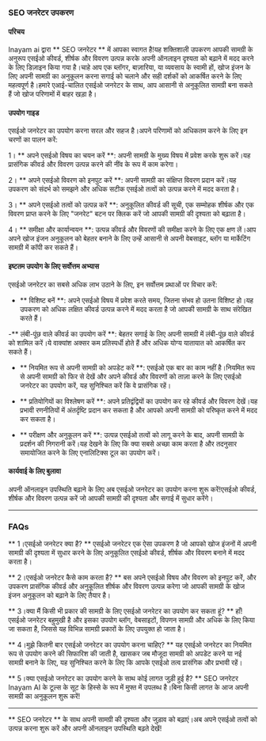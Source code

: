 ### SEO जनरेटर उपकरण

#### परिचय
Inayam ai द्वारा ** SEO जनरेटर ** में आपका स्वागत है!यह शक्तिशाली उपकरण आपकी सामग्री के अनुरूप एसईओ कीवर्ड, शीर्षक और विवरण उत्पन्न करके अपनी ऑनलाइन दृश्यता को बढ़ाने में मदद करने के लिए डिज़ाइन किया गया है।चाहे आप एक ब्लॉगर, बाज़ारिया, या व्यवसाय के स्वामी हों, खोज इंजन के लिए अपनी सामग्री का अनुकूलन करना सगाई को चलाने और सही दर्शकों को आकर्षित करने के लिए महत्वपूर्ण है।हमारे एआई-चालित एसईओ जनरेटर के साथ, आप आसानी से अनुकूलित सामग्री बना सकते हैं जो खोज परिणामों में बाहर खड़ा है।

#### उपयोग गाइड
एसईओ जनरेटर का उपयोग करना सरल और सहज है।अपने परिणामों को अधिकतम करने के लिए इन चरणों का पालन करें:

1। ** अपने एसईओ विषय का चयन करें **: अपनी सामग्री के मुख्य विषय में प्रवेश करके शुरू करें।यह प्रासंगिक कीवर्ड और विवरण उत्पन्न करने की नींव के रूप में काम करेगा।

2। ** अपने एसईओ विवरण को इनपुट करें **: अपनी सामग्री का संक्षिप्त विवरण प्रदान करें।यह उपकरण को संदर्भ को समझने और अधिक सटीक एसईओ तत्वों को उत्पन्न करने में मदद करता है।

3। ** अपने एसईओ तत्वों को उत्पन्न करें **: अनुकूलित कीवर्ड की सूची, एक सम्मोहक शीर्षक और एक विवरण प्राप्त करने के लिए "जनरेट" बटन पर क्लिक करें जो आपकी सामग्री की दृश्यता को बढ़ाता है।

4। ** समीक्षा और कार्यान्वयन **: उत्पन्न कीवर्ड और विवरणों की समीक्षा करने के लिए एक क्षण लें।आप अपने खोज इंजन अनुकूलन को बेहतर बनाने के लिए उन्हें आसानी से अपनी वेबसाइट, ब्लॉग या मार्केटिंग सामग्री में कॉपी कर सकते हैं।

#### इष्टतम उपयोग के लिए सर्वोत्तम अभ्यास
एसईओ जनरेटर का सबसे अधिक लाभ उठाने के लिए, इन सर्वोत्तम प्रथाओं पर विचार करें:

- ** विशिष्ट बनें **: अपने एसईओ विषय में प्रवेश करते समय, जितना संभव हो उतना विशिष्ट हो।यह उपकरण को अधिक लक्षित कीवर्ड उत्पन्न करने में मदद करता है जो आपकी सामग्री के साथ संरेखित करते हैं।

-** लंबी-पूंछ वाले कीवर्ड का उपयोग करें **: बेहतर सगाई के लिए अपनी सामग्री में लंबी-पूंछ वाले कीवर्ड को शामिल करें।ये वाक्यांश अक्सर कम प्रतिस्पर्धी होते हैं और अधिक योग्य यातायात को आकर्षित कर सकते हैं।

- ** नियमित रूप से अपनी सामग्री को अपडेट करें **: एसईओ एक बार का काम नहीं है।नियमित रूप से अपनी सामग्री को फिर से देखें और अपने कीवर्ड और विवरणों को ताज़ा करने के लिए एसईओ जनरेटर का उपयोग करें, यह सुनिश्चित करें कि वे प्रासंगिक रहें।

- ** प्रतियोगियों का विश्लेषण करें **: अपने प्रतिद्वंद्वियों का उपयोग कर रहे कीवर्ड और विवरण देखें।यह प्रभावी रणनीतियों में अंतर्दृष्टि प्रदान कर सकता है और आपको अपनी सामग्री को परिष्कृत करने में मदद कर सकता है।

- ** परीक्षण और अनुकूलन करें **: उत्पन्न एसईओ तत्वों को लागू करने के बाद, अपनी सामग्री के प्रदर्शन की निगरानी करें।यह देखने के लिए कि क्या सबसे अच्छा काम करता है और तदनुसार समायोजित करने के लिए एनालिटिक्स टूल का उपयोग करें।

#### कार्यवाई के लिए बुलावा
अपनी ऑनलाइन उपस्थिति बढ़ाने के लिए अब एसईओ जनरेटर का उपयोग करना शुरू करें!एसईओ कीवर्ड, शीर्षक और विवरण उत्पन्न करें जो आपकी सामग्री की दृश्यता और सगाई में सुधार करेंगे।

---

### FAQs

** 1।एसईओ जनरेटर क्या है? **
एसईओ जनरेटर एक ऐसा उपकरण है जो आपको खोज इंजनों में अपनी सामग्री की दृश्यता में सुधार करने के लिए अनुकूलित एसईओ कीवर्ड, शीर्षक और विवरण बनाने में मदद करता है।

** 2।एसईओ जनरेटर कैसे काम करता है? **
बस अपने एसईओ विषय और विवरण को इनपुट करें, और उपकरण प्रासंगिक कीवर्ड और अनुकूलित शीर्षक और विवरण उत्पन्न करेगा जो आपकी सामग्री के खोज इंजन अनुकूलन को बढ़ाने के लिए तैयार है।

** 3।क्या मैं किसी भी प्रकार की सामग्री के लिए एसईओ जनरेटर का उपयोग कर सकता हूं? **
हाँ!एसईओ जनरेटर बहुमुखी है और इसका उपयोग ब्लॉग, वेबसाइटों, विपणन सामग्री और अधिक के लिए किया जा सकता है, जिससे यह विभिन्न सामग्री प्रकारों के लिए उपयुक्त हो जाता है।

** 4।मुझे कितनी बार एसईओ जनरेटर का उपयोग करना चाहिए? **
यह एसईओ जनरेटर का नियमित रूप से उपयोग करने की सिफारिश की जाती है, खासकर जब मौजूदा सामग्री को अपडेट करने या नई सामग्री बनाने के लिए, यह सुनिश्चित करने के लिए कि आपके एसईओ तत्व प्रासंगिक और प्रभावी रहें।

** 5।क्या एसईओ जनरेटर का उपयोग करने के साथ कोई लागत जुड़ी हुई है? **
SEO जनरेटर Inayam AI के टूल्स के सूट के हिस्से के रूप में मुफ्त में उपलब्ध है।बिना किसी लागत के आज अपनी सामग्री का अनुकूलन शुरू करें!

---

** SEO जनरेटर ** के साथ अपनी सामग्री की दृश्यता और जुड़ाव को बढ़ाएं।अब अपने एसईओ तत्वों को उत्पन्न करना शुरू करें और अपनी ऑनलाइन उपस्थिति बढ़ते देखें!